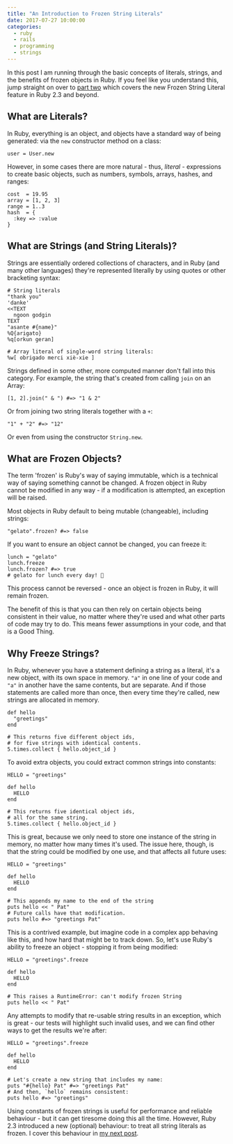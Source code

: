 ```yaml
---
title: "An Introduction to Frozen String Literals"
date: 2017-07-27 10:00:00
categories:
  - ruby
  - rails
  - programming
  - strings
---
```


In this post I am running through the basic concepts of literals, strings, and the benefits of frozen objects in Ruby. If you feel like you understand this, jump straight on over to [part two](friendly-frozen-string-literals.html) which covers the new Frozen String Literal feature in Ruby 2.3 and beyond.

## What are Literals?

In Ruby, everything is an object, and objects have a standard way of being generated: via the `new` constructor method on a class:

    user = User.new

However, in some cases there are more natural - thus, _literal_ - expressions to create basic objects, such as numbers, symbols, arrays, hashes, and ranges:

    cost  = 19.95
    array = [1, 2, 3]
    range = 1..3
    hash  = {
      :key => :value
    }

## What are Strings (and String Literals)?

Strings are essentially ordered collections of characters, and in Ruby (and many other languages) they're represented literally by using quotes or other bracketing syntax:

    # String literals
    "thank you"
    'danke'
    <<TEXT
      ngoon godgin
    TEXT
    "asante #{name}"
    %Q{arigato}
    %q[orkun geran]

    # Array literal of single-word string literals:
    %w[ obrigado merci xiè-xie ]

Strings defined in some other, more computed manner don't fall into this category. For example, the string that's created from calling `join` on an Array:

    [1, 2].join(" & ") #=> "1 & 2"

Or from joining two string literals together with a `+`:

    "1" + "2" #=> "12"

Or even from using the constructor `String.new`.

## What are Frozen Objects?

The term 'frozen' is Ruby's way of saying immutable, which is a technical way of saying something cannot be changed. A frozen object in Ruby cannot be modified in any way - if a modification is attempted, an exception will be raised.

Most objects in Ruby default to being mutable (changeable), including strings:

    "gelato".frozen? #=> false

If you want to ensure an object cannot be changed, you can freeze it:

    lunch = "gelato"
    lunch.freeze
    lunch.frozen? #=> true
    # gelato for lunch every day! 🍦

This process cannot be reversed - once an object is frozen in Ruby, it will remain frozen.

The benefit of this is that you can then rely on certain objects being consistent in their value, no matter where they're used and what other parts of code may try to do. This means fewer assumptions in your code, and that is a Good Thing.

## Why Freeze Strings?

In Ruby, whenever you have a statement defining a string as a literal, it's a new object, with its own space in memory. `"a"` in one line of your code and `"a"` in another have the same contents, but are separate. And if those statements are called more than once, then every time they're called, new strings are allocated in memory.

    def hello
      "greetings"
    end

    # This returns five different object ids,
    # for five strings with identical contents.
    5.times.collect { hello.object_id }

To avoid extra objects, you could extract common strings into constants:

    HELLO = "greetings"

    def hello
      HELLO
    end

    # This returns five identical object ids,
    # all for the same string.
    5.times.collect { hello.object_id }

This is great, because we only need to store one instance of the string in memory, no matter how many times it's used. The issue here, though, is that the string could be modified by one use, and that affects all future uses:

    HELLO = "greetings"

    def hello
      HELLO
    end

    # This appends my name to the end of the string
    puts hello << " Pat"
    # Future calls have that modification.
    puts hello #=> "greetings Pat"

This is a contrived example, but imagine code in a complex app behaving like this, and how hard that might be to track down. So, let's use Ruby's ability to freeze an object - stopping it from being modified:

    HELLO = "greetings".freeze

    def hello
      HELLO
    end

    # This raises a RuntimeError: can't modify frozen String
    puts hello << " Pat"

Any attempts to modify that re-usable string results in an exception, which is great - our tests will highlight such invalid uses, and we can find other ways to get the results we're after:

    HELLO = "greetings".freeze

    def hello
      HELLO
    end

    # Let's create a new string that includes my name:
    puts "#{hello} Pat" #=> "greetings Pat"
    # And then, `hello` remains consistent:
    puts hello #=> "greetings"

Using constants of frozen strings is useful for performance and reliable behaviour - but it can get tiresome doing this all the time. However, Ruby 2.3 introduced a new (optional) behaviour: to treat all string literals as frozen. I cover this behaviour in [my next post](friendly-frozen-string-literals.html).
